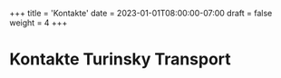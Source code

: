 +++
title = 'Kontakte'
date = 2023-01-01T08:00:00-07:00
draft = false
weight = 4
+++

# Kontakte Turinsky Transport